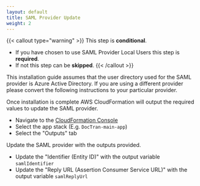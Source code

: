 ```yaml
---
layout: default
title: SAML Provider Update
weight: 2
---
```


<!--
Copyright Amazon.com, Inc. or its affiliates. All Rights Reserved.
SPDX-License-Identifier: MIT-0
-->

{{< callout type="warning" >}}
This step is **conditional**.

- If you have chosen to use SAML Provider Local Users this step is **required**.
- If not this step can be **skipped**.
{{< /callout >}}

This installation guide assumes that the user directory used for the SAML provider is Azure Active Directory. If you are  using a different provider please convert the following instructions to your particular provider.

Once installation is complete AWS CloudFormation will output the required values to update the SAML provider. 

- Navigate to the [CloudFormation Console](https://console.aws.amazon.com/cloudformation/home)
- Select the app stack (E.g. `DocTran-main-app`)
- Select the "Outputs" tab

Update the SAML provider with the outputs provided.

- Update the "Identifier (Entity ID)" with the output variable `samlIdentifier`
- Update the "Reply URL (Assertion Consumer Service URL)" with the output variable `samlReplyUrl`